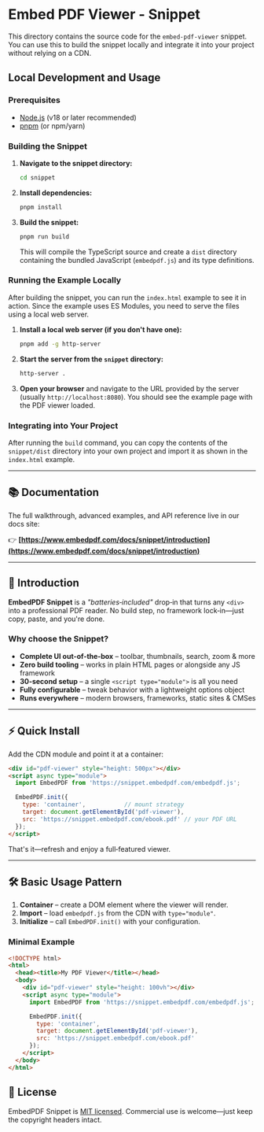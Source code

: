 # Embed PDF Viewer - Snippet

This directory contains the source code for the `embed-pdf-viewer` snippet. You can use this to build the snippet locally and integrate it into your project without relying on a CDN.

## Local Development and Usage

### Prerequisites

- [Node.js](https://nodejs.org/) (v18 or later recommended)
- [pnpm](https://pnpm.io/) (or npm/yarn)

### Building the Snippet

1.  **Navigate to the snippet directory:**
    ```bash
    cd snippet
    ```

2.  **Install dependencies:**
    ```bash
    pnpm install
    ```

3.  **Build the snippet:**
    ```bash
    pnpm run build
    ```

    This will compile the TypeScript source and create a `dist` directory containing the bundled JavaScript (`embedpdf.js`) and its type definitions.

### Running the Example Locally

After building the snippet, you can run the `index.html` example to see it in action. Since the example uses ES Modules, you need to serve the files using a local web server.

1.  **Install a local web server (if you don't have one):**
    ```bash
    pnpm add -g http-server
    ```

2.  **Start the server from the `snippet` directory:**
    ```bash
    http-server .
    ```

3.  **Open your browser** and navigate to the URL provided by the server (usually `http://localhost:8080`). You should see the example page with the PDF viewer loaded.

### Integrating into Your Project

After running the `build` command, you can copy the contents of the `snippet/dist` directory into your own project and import it as shown in the `index.html` example.

---

## 📚 Documentation

The full walkthrough, advanced examples, and API reference live in our docs site:

👉 **[https://www.embedpdf.com/docs/snippet/introduction](https://www.embedpdf.com/docs/snippet/introduction)**

---

## 🚀 Introduction

**EmbedPDF Snippet** is a *"batteries‑included"* drop‑in that turns any `<div>` into a professional PDF reader. No build step, no framework lock‑in—just copy, paste, and you're done.

### Why choose the Snippet?

* **Complete UI out‑of‑the‑box** – toolbar, thumbnails, search, zoom & more
* **Zero build tooling** – works in plain HTML pages or alongside any JS framework
* **30‑second setup** – a single `<script type="module">` is all you need
* **Fully configurable** – tweak behavior with a lightweight options object
* **Runs everywhere** – modern browsers, frameworks, static sites & CMSes

---

## ⚡️ Quick Install

Add the CDN module and point it at a container:

```html filename="index.html" copy
<div id="pdf-viewer" style="height: 500px"></div>
<script async type="module">
  import EmbedPDF from 'https://snippet.embedpdf.com/embedpdf.js';

  EmbedPDF.init({
    type: 'container',           // mount strategy
    target: document.getElementById('pdf-viewer'),
    src: 'https://snippet.embedpdf.com/ebook.pdf' // your PDF URL
  });
</script>
```

That's it—refresh and enjoy a full‑featured viewer.

---

## 🛠 Basic Usage Pattern

1. **Container** – create a DOM element where the viewer will render.
2. **Import** – load `embedpdf.js` from the CDN with `type="module"`.
3. **Initialize** – call `EmbedPDF.init()` with your configuration.

### Minimal Example

```html filename="basic-example.html" copy
<!DOCTYPE html>
<html>
  <head><title>My PDF Viewer</title></head>
  <body>
    <div id="pdf-viewer" style="height: 100vh"></div>
    <script async type="module">
      import EmbedPDF from 'https://snippet.embedpdf.com/embedpdf.js';

      EmbedPDF.init({
        type: 'container',
        target: document.getElementById('pdf-viewer'),
        src: 'https://snippet.embedpdf.com/ebook.pdf'
      });
    </script>
  </body>
</html>
```

## 📄 License

EmbedPDF Snippet is [MIT licensed](https://github.com/embedpdf/embed-pdf-viewer/blob/main/LICENSE). Commercial use is welcome—just keep the copyright headers intact.

